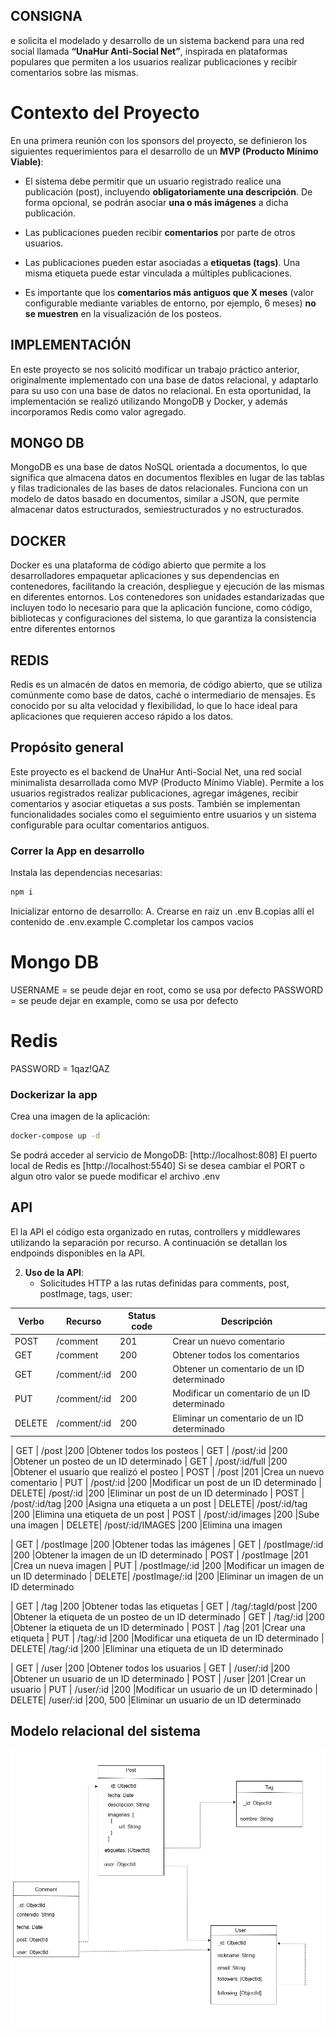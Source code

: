 ## CONSIGNA
e solicita el modelado y desarrollo de un sistema backend para una red social llamada **“UnaHur Anti-Social Net”**, inspirada en plataformas populares que permiten a los usuarios realizar publicaciones y recibir comentarios sobre las mismas.

# Contexto del Proyecto

En una primera reunión con los sponsors del proyecto, se definieron los siguientes requerimientos para el desarrollo de un **MVP (Producto Mínimo Viable)**:

- El sistema debe permitir que un usuario registrado realice una publicación (post), incluyendo **obligatoriamente una descripción**. De forma opcional, se podrán asociar **una o más imágenes** a dicha publicación.

- Las publicaciones pueden recibir **comentarios** por parte de otros usuarios.

- Las publicaciones pueden estar asociadas a **etiquetas (tags)**. Una misma etiqueta puede estar vinculada a múltiples publicaciones.

- Es importante que los **comentarios más antiguos que X meses** (valor configurable mediante variables de entorno, por ejemplo, 6 meses) **no se muestren** en la visualización de los posteos.

## IMPLEMENTACIÓN 
En este proyecto se nos solicitó modificar un trabajo práctico anterior, originalmente implementado con una base de datos relacional, y adaptarlo para su uso con una base de datos no relacional. En esta oportunidad, la implementación se realizó utilizando MongoDB y Docker, y además incorporamos Redis como valor agregado.

## MONGO DB
MongoDB es una base de datos NoSQL orientada a documentos, lo que significa que almacena datos en documentos flexibles en lugar de las tablas y filas tradicionales de las bases de datos relacionales. Funciona con un modelo de datos basado en documentos, similar a JSON, que permite almacenar datos estructurados, semiestructurados y no estructurados.

## DOCKER
Docker es una plataforma de código abierto que permite a los desarrolladores empaquetar aplicaciones y sus dependencias en contenedores, facilitando la creación, despliegue y ejecución de las mismas en diferentes entornos. Los contenedores son unidades estandarizadas que incluyen todo lo necesario para que la aplicación funcione, como código, bibliotecas y configuraciones del sistema, lo que garantiza la consistencia entre diferentes entornos

## REDIS
Redis es un almacén de datos en memoria, de código abierto, que se utiliza comúnmente como base de datos, caché o intermediario de mensajes. Es conocido por su alta velocidad y flexibilidad, lo que lo hace ideal para aplicaciones que requieren acceso rápido a los datos.

## Propósito general
Este proyecto es el backend de UnaHur Anti-Social Net, una red social minimalista desarrollada como MVP (Producto Mínimo Viable). Permite a los usuarios registrados realizar publicaciones, agregar imágenes, recibir comentarios y asociar etiquetas a sus posts. También se implementan funcionalidades sociales como el seguimiento entre usuarios y un sistema configurable para ocultar comentarios antiguos.

### Correr la App en desarrollo 

Instala las dependencias necesarias:
```bash
npm i
```

Inicializar entorno de desarrollo:
A. Crearse en raiz un .env 
B.copias allí el contenido de .env.example 
C.completar los campos vacios 

# Mongo DB 
USERNAME = se peude dejar en root, como se usa por defecto
PASSWORD = se peude dejar en example, como se usa por defecto

# Redis
PASSWORD = 1qaz!QAZ


### Dockerizar la app
Crea una imagen de la aplicación:
```bash
docker-compose up -d
```

Se podrá acceder al servicio de MongoDB: [http://localhost:808]
El puerto local de Redis es [http://localhost:5540]
Si se desea cambiar el PORT o algun otro valor se puede modificar el archivo .env

## API
 El la API el código esta organizado  en rutas, controllers y middlewares utilizando la separación por recurso. A continuación se detallan los endpoinds disponibles en la API.


2. **Uso de la API**:
   - Solicitudes HTTP a las rutas definidas para comments, post, postImage, tags, user:

|Verbo  |Recurso                    |Status code |Descripción
|-------|---------------------------|------------|-----------
| POST  | /comment                  |201         |Crear un nuevo comentario
| GET   | /comment                  |200         |Obtener todos los comentarios
| GET   | /comment/:id              |200         |Obtener un comentario de un ID determinado
| PUT   | /comment/:id              |200         |Modificar un comentario de un ID determinado 
| DELETE| /comment/:id              |200         |Eliminar un comentario de un ID determinado

| GET   | /post                     |200         |Obtener todos los posteos
| GET   | /post/:id                 |200         |Obtener un posteo de un ID determinado
| GET   | /post/:id/full            |200         |Obtener el usuario que realizó el posteo
| POST  | /post                     |201         |Crea un nuevo comentario
| PUT   | /post/:id                 |200         |Modificar un post de un ID determinado 
| DELETE| /post/:id                 |200         |Eliminar un post de un ID determinado
| POST  | /post/:id/tag             |200         |Asigna una etiqueta a un post
| DELETE| /post/:id/tag             |200         |Elimina una etiqueta de un post
| POST  | /post/:id/images          |200         |Sube una imagen
| DELETE| /post/:id/IMAGES          |200         |Elimina una imagen

| GET   | /postImage                |200         |Obtener todas las imágenes
| GET   | /postImage/:id            |200         |Obtener la imagen de un ID determinado
| POST  | /postImage                |201         |Crea un nueva imagen
| PUT   | /postImage/:id            |200         |Modificar un imagen de un ID determinado 
| DELETE| /postImage/:id            |200         |Eliminar un imagen de un ID determinado

| GET   | /tag                      |200         |Obtener todas las etiquetas
| GET   | /tag/:tagId/post          |200         |Obtener la etiqueta de un posteo de un ID determinado
| GET   | /tag/:id                  |200         |Obtener la etiqueta de un ID determinado
| POST  | /tag                      |201         |Crear una etiqueta
| PUT   | /tag/:id                  |200         |Modificar una etiqueta de un ID determinado 
| DELETE| /tag/:id                  |200         |Eliminar una etiqueta de un ID determinado

| GET   | /user                     |200         |Obtener todos los usuarios
| GET   | /user/:id                 |200         |Obtener un usuario de un ID determinado
| POST  | /user                     |201         |Crear un usuario
| PUT   | /user/:id                 |200         |Modificar un usuario de un ID determinado 
| DELETE| /user/:id                 |200, 500    |Eliminar un usuario de un ID determinado


## Modelo relacional del sistema 
![DER](./DER.PNG) 


